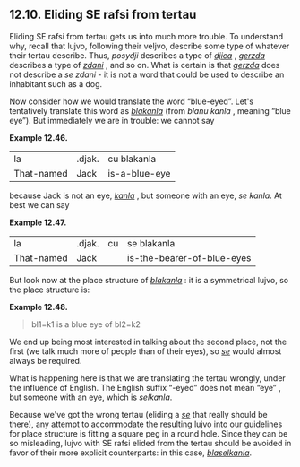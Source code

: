 <a id="section-tertau-SE"></a>12.10. <a id="c12s10"></a>Eliding SE rafsi from tertau
------------------------------------------------------------------------------------

<a id="id-1.13.12.2.1" class="indexterm"></a>Eliding SE rafsi from tertau gets us into much more trouble. To understand why, recall that lujvo, following their veljvo, describe some type of whatever their tertau describe. Thus, _posydji_ describes a type of _<a id="id-1.13.12.2.3.1" class="indexterm"></a>[_djica_](../go01#valsi-djica)_ , _<a id="id-1.13.12.2.4.1" class="indexterm"></a>[_gerzda_](../go01#valsi-gerzda)_ describes a type of _<a id="id-1.13.12.2.5.1" class="indexterm"></a>[_zdani_](../go01#valsi-zdani)_ , and so on. What is certain is that _<a id="id-1.13.12.2.6.1" class="indexterm"></a>[_gerzda_](../go01#valsi-gerzda)_ does not describe a _<a id="id-1.13.12.2.7.1" class="indexterm"></a>se zdani_ - it is not a word that could be used to describe an inhabitant such as a dog.

Now consider how we would translate the word “blue-eyed”. Let's tentatively translate this word as _<a id="id-1.13.12.3.2.1" class="indexterm"></a>[_blakanla_](../go01#valsi-blakanla)_ (from _<a id="id-1.13.12.3.3.1" class="indexterm"></a>blanu kanla_ , meaning “blue eye”). But immediately we are in trouble: we cannot say

<div class="interlinear-gloss-example example">
<a id="example-random-id-Kyq2"></a>

**Example 12.46. <a id="c12e10d1"></a><a id="id-1.13.12.4.1.2" class="indexterm"></a>** 

<table class="interlinear-gloss"><colgroup></colgroup><tbody><tr class="jbo"><td>la</td><td>.djak.</td><td>cu&nbsp;blakanla</td></tr><tr class="gloss"><td>That-named</td><td>Jack</td><td>is-a-blue-eye</td></tr></tbody></table>

</div>  

because Jack is not an eye, _<a id="id-1.13.12.5.1.1" class="indexterm"></a>[_kanla_](../go01#valsi-kanla)_ , but someone with an eye, _<a id="id-1.13.12.5.2.1" class="indexterm"></a>se kanla_. At best we can say

<div class="interlinear-gloss-example example">
<a id="example-random-id-3IKp"></a>

**Example 12.47. <a id="c12e10d2"></a>** 

<table class="interlinear-gloss"><colgroup></colgroup><tbody><tr class="jbo"><td>la</td><td>.djak.</td><td>cu</td><td>se&nbsp;blakanla</td></tr><tr class="gloss"><td>That-named</td><td>Jack</td><td>&nbsp;</td><td>is-the-bearer-of-blue-eyes</td></tr></tbody></table>

</div>  

But look now at the place structure of _<a id="id-1.13.12.7.1.1" class="indexterm"></a>[_blakanla_](../go01#valsi-blakanla)_ : it is a symmetrical lujvo, so the place structure is:

<div class="example">
<a id="example-random-id-ncPN"></a>

**Example 12.48. <a id="c12e10d3"></a>** 

> bl1=k1 is a blue eye of bl2=k2

</div>  

We end up being most interested in talking about the second place, not the first (we talk much more of people than of their eyes), so _<a id="id-1.13.12.9.1.1" class="indexterm"></a>[_se_](../go01#valsi-se)_ would almost always be required.

What is happening here is that we are translating the tertau wrongly, under the influence of English. The English suffix “\-eyed” does not mean “eye” , but someone with an eye, which is _selkanla_.

Because we've got the wrong tertau (eliding a _<a id="id-1.13.12.11.1.1" class="indexterm"></a>[_se_](../go01#valsi-se)_ that really should be there), any attempt to accommodate the resulting lujvo into our guidelines for place structure is fitting a square peg in a round hole. Since they can be so misleading, lujvo with SE rafsi elided from the tertau should be avoided in favor of their more explicit counterparts: in this case, _<a id="id-1.13.12.11.2.1" class="indexterm"></a>[_blaselkanla_](../go01#valsi-blaselkanla)_.